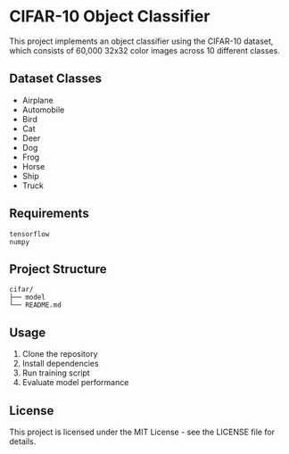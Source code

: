 # CIFAR-10 Object Classifier

This project implements an object classifier using the CIFAR-10 dataset, which consists of 60,000 32x32 color images across 10 different classes.

## Dataset Classes
- Airplane
- Automobile
- Bird
- Cat
- Deer
- Dog
- Frog
- Horse
- Ship
- Truck

## Requirements
```
tensorflow
numpy
```

## Project Structure
```
cifar/
├── model
└── README.md
```

## Usage
1. Clone the repository
2. Install dependencies
3. Run training script
4. Evaluate model performance

## License
This project is licensed under the MIT License - see the LICENSE file for details.
